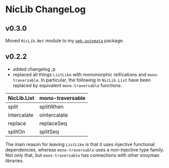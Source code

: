 # NicLib ChangeLog

## v0.3.0

Moved ```NicLib.Net``` module to my [```web-automata```](#) package.

## v0.2.2

* added changelog ;p
* replaced all things ```ListLike``` with monomorphic reifications and ```mono-traversable```. In particular, the following in ```NicLib.List``` have been replaced by equivalent ```mono-traversable``` functions:

| NicLib.List | mono-traversable |
|-------------|------------------|
| split       | splitWhen        |
| intercalate | ointercalate     |
| replace     | replaceSeq       |
| splitOn     | splitSeq         |

The main reason for leaving ```ListLike``` is that it uses injective functional dependencies, whereas ```mono-traversable``` uses a non-injective type family. Not only that, but ```mono-traversable``` has connections with other snoyman libraries.
